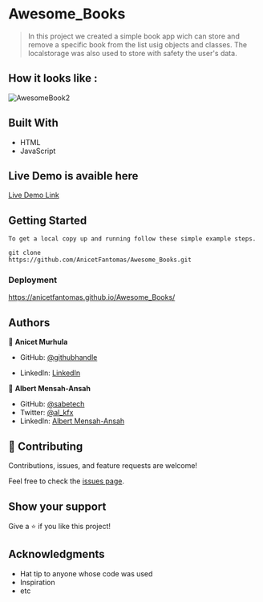 # Awesome_Books

> In this project we created a simple book app wich can store and remove a specific book
from the list usig objects and classes. The localstorage was also used to store with safety the user's 
data.

## How it looks like :

![AwesomeBook2](https://user-images.githubusercontent.com/94958024/159319890-f97fac56-4400-46fd-ab8b-47f8271b52a9.png)
## Built With

- HTML
- JavaScript

## Live Demo is avaible here

[Live Demo Link](https://anicetfantomas.github.io/Awesome_Books/)


## Getting Started

```
To get a local copy up and running follow these simple example steps.

git clone 
https://github.com/AnicetFantomas/Awesome_Books.git

```

### Deployment

https://anicetfantomas.github.io/Awesome_Books/

## Authors

👤 **Anicet Murhula**

- GitHub: [@githubhandle](https://github.com/AnicetFantomas)

- LinkedIn: [LinkedIn](https://www.linkedin.com/in/anicet-murhula-13a1b0220/)


👤 **Albert Mensah-Ansah**

- GitHub: [@sabetech](https://github.com/sabetech)
- Twitter: [@al_kfx](https://twitter.com/al_kfx)
- LinkedIn: [Albert Mensah-Ansah](https://linkedin.com/in/albertkma)


## 🤝 Contributing

Contributions, issues, and feature requests are welcome!

Feel free to check the [issues page](../../issues/).

## Show your support

Give a ⭐️ if you like this project!

## Acknowledgments

- Hat tip to anyone whose code was used
- Inspiration
- etc
